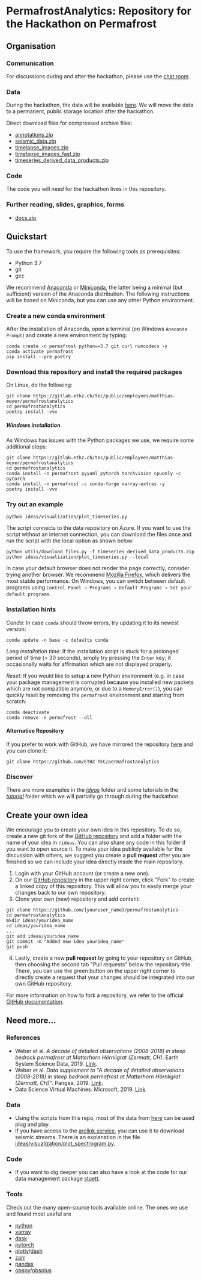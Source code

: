 # PermafrostAnalytics: Repository for the Hackathon on Permafrost

## Organisation

### Communication
For discussions during and after the hackathon, please use the [chat room](https://riot.im/app/#/room/!DncqFOaoXsgUnageDH:matrix.ee.ethz.ch?via=matrix.ee.ethz.ch).

### Data
During the hackathon, the data will be available [here](https://storageaccountperma8980.blob.core.windows.net/hackathon-on-permafrost/README.md). We will move the data to a permanent, public storage location after the hackathon.

Direct download files for compressed archive files:
*  [annotations.zip](https://storageaccountperma8980.blob.core.windows.net/hackathon-on-permafrost/annotations.zip)
*  [seismic_data.zip](https://storageaccountperma8980.blob.core.windows.net/hackathon-on-permafrost/seismic_data.zip)
*  [timelapse_images.zip](https://storageaccountperma8980.blob.core.windows.net/hackathon-on-permafrost/timelapse_images.zip)
*  [timelapse_images_fast.zip](https://storageaccountperma8980.blob.core.windows.net/hackathon-on-permafrost/timelapse_images_fast.zip)
*  [timeseries_derived_data_products.zip](https://storageaccountperma8980.blob.core.windows.net/hackathon-on-permafrost/timeseries_derived_data_products.zip)

### Code
The code you will need for the hackathon lives in this repository.

### Further reading, slides, graphics, forms
*  [docs.zip](https://storageaccountperma8980.blob.core.windows.net/hackathon-on-permafrost/docs.zip)

## Quickstart

To use the framework, you require the following tools as prerequisites:

* Python 3.7
* git
* gcc

We recommend [Anaconda](https://www.anaconda.com/distribution/) or [Miniconda](https://docs.conda.io/en/latest/miniconda.html), the latter being a minimal (but sufficient) version of the Anaconda distribution. The following instructions will be based on Miniconda, but you can use any other Python environment.

### Create a new conda environment

After the installation of Anaconda, open a terminal (on Windows `Anaconda Prompt`) and create a new environment by typing:

```
conda create -n permafrost python==3.7 git curl numcodecs -y
conda activate permafrost
pip install --pre poetry
```

### Download this repository and install the required packages

On Linux, do the following:

```
git clone https://gitlab.ethz.ch/tec/public/employees/matthias-meyer/permafrostanalytics
cd permafrostanalytics
poetry install -vvv
```

##### Windows installation

As Windows has issues with the Python packages we use, we require some additional steps:

```
git clone https://gitlab.ethz.ch/tec/public/employees/matthias-meyer/permafrostanalytics
cd permafrostanalytics
conda install -n permafrost pyyaml pytorch torchvision cpuonly -c pytorch
conda install -n permafrost -c conda-forge xarray-extras -y
poetry install -vvv
```

### Try out an example
```
python ideas/visualization/plot_timeseries.py
```

The script connects to the data repository on Azure. If you want to use the script without an internet connection, you can download the files once and run the script with the local option as shown below:

```
python utils/download_files.py -f timeseries_derived_data_products.zip
python ideas/visualization/plot_timeseries.py --local
```

In case your default browser does not render the page correctly, consider trying another browser. We recommend [Mozilla Firefox](https://www.mozilla.org/en-US/firefox/new/), which delivers the most stable performance.
On Windows, you can switch between default programs using `Control Panel → Programs → Default Programs → Set your default programs`.


### Installation hints

*Conda:* In case `conda` should throw errors, try updating it to its newest version:

    conda update -n base -c defaults conda
    
*Long installation time:* If the installation script is stuck for a prolonged period of time (> 30 seconds), simply try pressing the `Enter` key; it occasionally waits for affirmation which are not displayed properly.

*Reset:* If you would like to setup a new Python environment (e.g. in case your package management is corrupted because you installed new packets which are not compatible anymore, or due to a `MemoryError()`), you can quickly reset by removing the `permafrost` environment and starting from scratch:

```
conda deactivate
conda remove -n permafrost --all
```

#### Alternative Repository
If you prefer to work with GitHub, we have mirrored the repository [here](https://github.com/ETHZ-TEC/permafrostanalytics) and you can clone it:
```
git clone https://github.com/ETHZ-TEC/permafrostanalytics
```

### Discover
There are more examples in the [_ideas_](./ideas) folder and some tutorials in the [_tutorial_](./tutorial) folder which we will partially go through during the hackathon.


## Create your own idea
We encourage you to create your own idea in this repository. To do so, create a new git fork of the [GitHub repository](https://github.com/ETHZ-TEC/permafrostanalytics) and add a folder with the name of your idea in `/ideas`. You can also share any code in this folder if you want to open source it.
To make your idea publicly available for the discussion with others, we suggest you create a **pull request** after you are finished so we can include your idea directly inside the main repository.

1. Login with your GitHub account (or create a new one).
2. On our [GitHub repository](https://github.com/ETHZ-TEC/permafrostanalytics) in the upper right corner, click "Fork" to create a linked copy of this repository. This will allow you to easily merge your changes back to our own repository.
3. Clone your own (new) repository and add content:

```
git clone https://github.com/{youruser_name}/permafrostanalytics
cd permafrostanalytics
mkdir ideas/youridea_name
cd ideas/youridea_name
...
git add ideas/youridea_name
git commit -m "Added new idea youridea_name"
git push
```

4. Lastly, create a new **pull request** by going to your repository on GitHub, then choosing the second tab "Pull requests" below the repository title. There, you can use the green button on the upper right corner to directly create a request that your changes should be integrated into our own GitHub repository.

For more information on how to fork a repository, we refer to the official [GitHub documentation](https://help.github.com/en/github/getting-started-with-github/fork-a-repo).

## Need more...

### References
* Weber et al. *A decade of detailed observations (2008-2018) in steep bedrock permafrost at Matterhorn Hörnligrat (Zermatt, CH)*. Earth System Science Data, 2019. [Link](https://www.earth-syst-sci-data.net/11/1203/2019/).
* Weber et al. *Data supplement to "A decade of detailed observations (2008-2018) in steep bedrock permafrost at Matterhorn Hörnligrat (Zermatt, CH)"*. Pangea, 2019. [Link](https://doi.pangaea.de/10.1594/PANGAEA.897640).
* Data Science Virtual Machines. Microsoft, 2019. [Link](https://azure.microsoft.com/en-us/services/virtual-machines/data-science-virtual-machines/).

### Data
* Using the scripts from this repo, most of the data from [here](https://doi.pangaea.de/10.1594/PANGAEA.897640?format=html#download) can be used plug and play.
* If you have access to the [arclink service](http://arclink.ethz.ch), you can use it to download seismic streams. There is an explanation in the file [ideas/visualization/plot_spectrogram.py](./ideas/visualization/plot_spectrogram.py).


### Code
*  If you want to dig deeper you can also have a look at the code for our data management package [stuett](https://gitlab.ethz.ch/tec/public/employees/matthias-meyer/stuett).

### Tools
Check out the many open-source tools available online. The ones we use and found most useful are
* [python](https://www.python.org/)
* [xarray](http://xarray.pydata.org/)
* [dask](https://dask.org/)
* [pytorch](https://pytorch.org/)
* [plotly](https://plot.ly)/[dash](https://plot.ly/dash/)
* [zarr](https://zarr.readthedocs.io/en/stable/index.html)
* [pandas](https://pandas.pydata.org/)
* [obspy](https://github.com/obspy/obspy/wiki)/[obsplus](https://github.com/niosh-mining/obsplus)